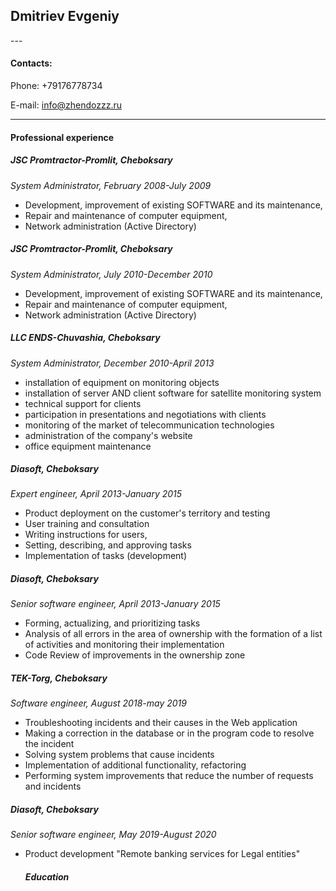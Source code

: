 <h2>Dmitriev Evgeniy</h2>
---
<h4>Contacts:</h4>
Phone: +79176778734

E-mail: info@zhendozzz.ru

---
<h4>Professional experience</h4>
<h5>JSC Promtractor-Promlit, Cheboksary</h5>
    <i>System Administrator, February 2008-July 2009</i>
    <p>
        <ul>
            <li>
                Development, improvement of existing SOFTWARE and its maintenance,
            </li>
            <li>
                Repair and maintenance of computer equipment,
            </li>
            <li>
                Network administration (Active Directory)
            </li>
        </ul>
    </p>


<h5>JSC Promtractor-Promlit, Cheboksary</h5>
    <i>System Administrator, July 2010-December 2010</i>
    <p>
        <ul>
            <li>
                Development, improvement of existing SOFTWARE and its maintenance,
            </li>
            <li>
                Repair and maintenance of computer equipment,
            </li>
            <li>
                Network administration (Active Directory)
            </li>
        </ul>
    </p>
    
    
<h5>LLC ENDS-Chuvashia, Cheboksary</h5>
    <i>System Administrator, December 2010-April 2013</i>
    <p>
        <ul>
            <li>
                installation of equipment on monitoring objects
            </li>
            <li>
                installation of server AND client software for satellite monitoring system
            </li>
            <li>
                technical support for clients
            </li>
            <li>
                participation in presentations and negotiations with clients
            </li>
            <li>
                monitoring of the market of telecommunication technologies
            </li>
            <li>
                administration of the company's website
            </li>
            <li>
                office equipment maintenance
            </li>
        </ul>
    </p>    
    
<h5>Diasoft, Cheboksary</h5>
    <i>Expert engineer, April 2013-January 2015</i>
    <p>
        <ul>
            <li>
                Product deployment on the customer's territory and testing
            </li>
            <li>
                User training and consultation
            </li>
            <li>
                Writing instructions for users,
            </li>
            <li>
                Setting, describing, and approving tasks
            </li>
            <li>
                Implementation of tasks (development)
            </li>
        </ul>
    </p>
    
    
<h5>Diasoft, Cheboksary</h5>
    <i>Senior software engineer, April 2013-January 2015</i>
    <p>
        <ul>
            <li>
                Forming, actualizing, and prioritizing tasks
            </li>
            <li>
                Analysis of all errors in the area of ownership with the formation of a list of activities and monitoring their implementation
            </li>
            <li>
                Code Review of improvements in the ownership zone
            </li>
        </ul>
    </p>


<h5>TEK-Torg, Cheboksary</h5>
    <i>Software engineer, August 2018-may 2019</i>
    <p>
        <ul>
            <li>
                Troubleshooting incidents and their causes in the Web application
            </li>
            <li>
                Making a correction in the database or in the program code to resolve the incident
            </li>
            <li>
                Solving system problems that cause incidents
            </li>
            <li>
                Implementation of additional functionality, refactoring
            </li>
            <li>
                Performing system improvements that reduce the number of requests and incidents
            </li>
        </ul>
    </p>


<h5>Diasoft, Cheboksary</h5>
    <i>Senior software engineer, May 2019-August 2020</i>
    <p>
        <ul>
            <li>
                Product development "Remote banking services for Legal entities"
            </li>
    </p>
<h5>Education</h5>
